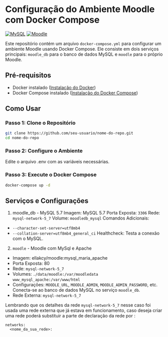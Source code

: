 # Configuração do Ambiente Moodle com Docker Compose

[![MySQL](https://img.shields.io/badge/MySQL-5.7-blue)](https://hub.docker.com/_/mysql)
[![Moodle](https://img.shields.io/badge/Moodle-ellakcy/mysql_maria_apache-green)](https://hub.docker.com/r/ellakcy/moodle)

Este repositório contém um arquivo `docker-compose.yml` para configurar um ambiente Moodle usando Docker Compose. Ele consiste em dois serviços principais: `moodle_db` para o banco de dados MySQL e `moodle` para o próprio Moodle.

## Pré-requisitos
- Docker instalado ([Instalação do Docker](https://docs.docker.com/get-docker/))
- Docker Compose instalado ([Instalação do Docker Compose](https://docs.docker.com/compose/install/))

## Como Usar

### Passo 1: Clone o Repositório
```bash
git clone https://github.com/seu-usuario/nome-do-repo.git
cd nome-do-repo
```
### Passo 2: Configure o Ambiente
Edite o arquivo .env com as variáveis necessárias.

### Passo 3: Execute o Docker Compose
```bash
docker-compose up -d
```
## Serviços e Configurações
1. moodle_db - MySQL 5.7
Imagem: MySQL 5.7
Porta Exposta: `3306`
Rede: `mysql-network-5_7`
Volume: `moodledb_mysql`
Comandos Adicionais:
  * `--character-set-server=utf8mb4`
  * `--collation-server=utf8mb4_general_ci`
Healthcheck: Testa a conexão com o MySQL.

2.  `moodle` - Moodle com MySql e Apache
* Imagem: ellakcy/moodle:mysql_maria_apache
* Porta Exposta: 80
* Rede: `mysql-network-5_7`
* Volumes:
  `./data/moodle:/var/moodledata`
   `www_mysql_apache:/var/www/html`
* Configurações:
    `MOODLE_URL`, `MOODLE_ADMIN`, `MOODLE_ADMIN_PASSWORD`, etc.
    Conecta-se ao banco de dados MySQL no serviço `moodle_db`.
* Rede Externa: `mysql-network-5_7`

Lembrando que os detalhes da rede `mysql-network-5_7` nesse caso foi usada uma rede externa que já estava em funcionamento, caso deseja criar uma rede poderá substituir a parte de declaração da rede por :

```
networks:
  <nome_da_sua_rede>:
```
    

